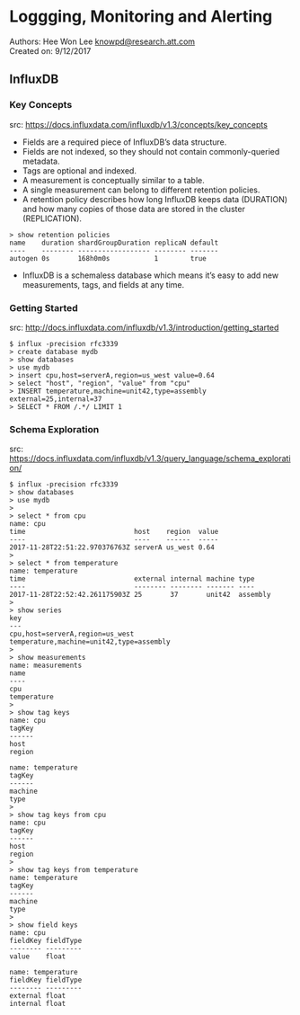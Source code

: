 # Loggging, Monitoring and Alerting  
Authors: Hee Won Lee <knowpd@research.att.com>  
Created on: 9/12/2017  

## InfluxDB

### Key Concepts
src: <https://docs.influxdata.com/influxdb/v1.3/concepts/key_concepts>  
- Fields are a required piece of InfluxDB’s data structure.
- Fields are not indexed, so they should not contain commonly-queried metadata.
- Tags are optional and indexed.
- A measurement is conceptually similar to a table.
- A single measurement can belong to different retention policies. 
- A retention policy describes how long InfluxDB keeps data (DURATION) and how many copies of those data are stored in the cluster (REPLICATION). 
```
> show retention policies
name    duration shardGroupDuration replicaN default
----    -------- ------------------ -------- -------
autogen 0s       168h0m0s           1        true
```
- InfluxDB is a schemaless database which means it’s easy to add new measurements, tags, and fields at any time.

  
### Getting Started  
src: <http://docs.influxdata.com/influxdb/v1.3/introduction/getting_started>  

```
$ influx -precision rfc3339
> create database mydb
> show databases
> use mydb
> insert cpu,host=serverA,region=us_west value=0.64
> select "host", "region", "value" from "cpu"
> INSERT temperature,machine=unit42,type=assembly external=25,internal=37
> SELECT * FROM /.*/ LIMIT 1
```

### Schema Exploration  
src: <https://docs.influxdata.com/influxdb/v1.3/query_language/schema_exploration/>
```
$ influx -precision rfc3339
> show databases
> use mydb
>
> select * from cpu
name: cpu
time                           host    region  value
----                           ----    ------  -----
2017-11-28T22:51:22.970376763Z serverA us_west 0.64
>
> select * from temperature
name: temperature
time                           external internal machine type
----                           -------- -------- ------- ----
2017-11-28T22:52:42.261175903Z 25       37       unit42  assembly
>
> show series
key
---
cpu,host=serverA,region=us_west
temperature,machine=unit42,type=assembly
>
> show measurements
name: measurements
name
----
cpu
temperature
>
> show tag keys
name: cpu
tagKey
------
host
region

name: temperature
tagKey
------
machine
type
>
> show tag keys from cpu
name: cpu
tagKey
------
host
region
>
> show tag keys from temperature
name: temperature
tagKey
------
machine
type
>
> show field keys
name: cpu
fieldKey fieldType
-------- ---------
value    float

name: temperature
fieldKey fieldType
-------- ---------
external float
internal float 
```
